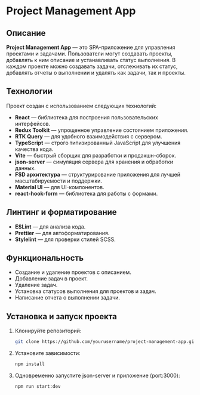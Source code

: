 # Project Management App

## Описание
**Project Management App** — это SPA-приложение для управления проектами и задачами. Пользователи могут создавать проекты, добавлять к ним описание и устанавливать статус выполнения. В каждом проекте можно создавать задачи, отслеживать их статус, добавлять отчеты о выполнении и удалять как задачи, так и проекты.

## Технологии
Проект создан с использованием следующих технологий:

- **React** — библиотека для построения пользовательских интерфейсов.
- **Redux Toolkit** — упрощенное управление состоянием приложения.
- **RTK Query** — для удобного взаимодействия с сервером.
- **TypeScript** — строго типизированный JavaScript для улучшения качества кода.
- **Vite** — быстрый сборщик для разработки и продакшн-сборок.
- **json-server** — симуляция сервера для хранения и обработки данных.
- **FSD архитектура** — структурирование приложения для лучшей масштабируемости и поддержки.
- **Material UI** — для UI-компонентов.
- **react-hook-form** — библиотека для работы с формами.

## Линтинг и форматирование
- **ESLint** — для анализа кода.
- **Prettier** — для автоформатирования.
- **Stylelint** — для проверки стилей SCSS.

## Функциональность
- Создание и удаление проектов с описанием.
- Добавление задач в проект.
- Удаление задач.
- Установка статусов выполнения для проектов и задач.
- Написание отчета о выполнении задачи.

## Установка и запуск проекта

1. Клонируйте репозиторий:
   ```bash
   git clone https://github.com/yourusername/project-management-app.git

2. Установите зависимости:
   ```bash
   npm install

3. Одновременно запустите json-server и приложение (port:3000):
   ```bash
   npm run start:dev